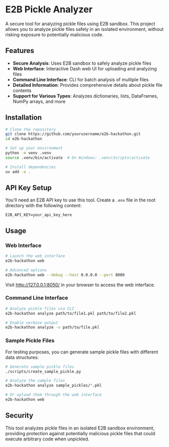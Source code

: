# E2B Pickle Analyzer

A secure tool for analyzing pickle files using E2B sandbox. This project allows you to analyze pickle files safely in an isolated environment, without risking exposure to potentially malicious code.

## Features

- **Secure Analysis**: Uses E2B sandbox to safely analyze pickle files
- **Web Interface**: Interactive Dash web UI for uploading and analyzing files
- **Command Line Interface**: CLI for batch analysis of multiple files
- **Detailed Information**: Provides comprehensive details about pickle file contents
- **Support for Various Types**: Analyzes dictionaries, lists, DataFrames, NumPy arrays, and more

## Installation

```bash
# Clone the repository
git clone https://github.com/yourusername/e2b-hackathon.git
cd e2b-hackathon

# Set up your environment
python -m venv .venv
source .venv/bin/activate  # On Windows: .venv\Scripts\activate

# Install dependencies
uv add -e .
```

## API Key Setup

You'll need an E2B API key to use this tool. Create a `.env` file in the root directory with the following content:

```
E2B_API_KEY=your_api_key_here
```

## Usage

### Web Interface

```bash
# Launch the web interface
e2b-hackathon web

# Advanced options
e2b-hackathon web --debug --host 0.0.0.0 --port 8080
```

Visit http://127.0.0.1:8050/ in your browser to access the web interface.

### Command Line Interface

```bash
# Analyze pickle files via CLI
e2b-hackathon analyze path/to/file1.pkl path/to/file2.pkl

# Enable verbose output
e2b-hackathon analyze -v path/to/file.pkl
```

### Sample Pickle Files

For testing purposes, you can generate sample pickle files with different data structures:

```bash
# Generate sample pickle files
./scripts/create_sample_pickle.py

# Analyze the sample files
e2b-hackathon analyze sample_pickles/*.pkl

# Or upload them through the web interface
e2b-hackathon web
```

## Security

This tool analyzes pickle files in an isolated E2B sandbox environment, providing protection against potentially malicious pickle files that could execute arbitrary code when unpickled.
